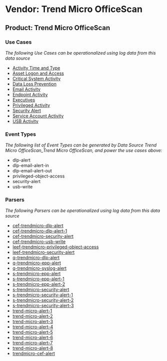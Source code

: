 Vendor: Trend Micro OfficeScan
==============================
Product: Trend Micro OfficeScan
-------------------------------

### Use Cases

_The following Use Cases can be operationalized using log data from this data source_

* [Activity Time  and Type](../UseCases/usecase_activity_time__and_type.md)
* [Asset Logon and Access](../UseCases/usecase_asset_logon_and_access.md)
* [Critical System Activity](../UseCases/usecase_critical_system_activity.md)
* [Data Loss Prevention](../UseCases/usecase_data_loss_prevention.md)
* [Email Activity](../UseCases/usecase_email_activity.md)
* [Endpoint Activity](../UseCases/usecase_endpoint_activity.md)
* [Executives](../UseCases/usecase_executives.md)
* [Privileged Activity](../UseCases/usecase_privileged_activity.md)
* [Security Alert](../UseCases/usecase_security_alert.md)
* [Service Account Activity](../UseCases/usecase_service_account_activity.md)
* [USB Activity](../UseCases/usecase_usb_activity.md)


### Event Types

_The following list of Event Types can be generated by Data Source Trend Micro OfficeScan_Trend Micro OfficeScan, and power the use cases above:_

- dlp-alert
- dlp-email-alert-in
- dlp-email-alert-out
- privileged-object-access
- security-alert
- usb-write


### Parsers

_The following Parsers can be operationalized using log data from this data source_

* [cef-trendmicro-dlp-alert](../Parsers/parserContent_cef-trendmicro-dlp-alert.md)
* [cef-trendmicro-dlp-alert-1](../Parsers/parserContent_cef-trendmicro-dlp-alert-1.md)
* [cef-trendmicro-security-alert](../Parsers/parserContent_cef-trendmicro-security-alert.md)
* [cef-trendmicro-usb-write](../Parsers/parserContent_cef-trendmicro-usb-write.md)
* [leef-trendmicro-privileged-object-access](../Parsers/parserContent_leef-trendmicro-privileged-object-access.md)
* [leef-trendmicro-security-alert](../Parsers/parserContent_leef-trendmicro-security-alert.md)
* [q-trendmicro-dlp-alert](../Parsers/parserContent_q-trendmicro-dlp-alert.md)
* [q-trendmicro-epp-alert](../Parsers/parserContent_q-trendmicro-epp-alert.md)
* [q-trendmicro-syslog-alert](../Parsers/parserContent_q-trendmicro-syslog-alert.md)
* [s-trendmicro-epp-alert](../Parsers/parserContent_s-trendmicro-epp-alert.md)
* [s-trendmicro-epp-alert-1](../Parsers/parserContent_s-trendmicro-epp-alert-1.md)
* [s-trendmicro-epp-alert-2](../Parsers/parserContent_s-trendmicro-epp-alert-2.md)
* [s-trendmicro-security-alert](../Parsers/parserContent_s-trendmicro-security-alert.md)
* [s-trendmicro-security-alert-1](../Parsers/parserContent_s-trendmicro-security-alert-1.md)
* [s-trendmicro-security-alert-2](../Parsers/parserContent_s-trendmicro-security-alert-2.md)
* [s-trendmicro-security-alert-3](../Parsers/parserContent_s-trendmicro-security-alert-3.md)
* [trend-micro-alert-1](../Parsers/parserContent_trend-micro-alert-1.md)
* [trend-micro-alert-2](../Parsers/parserContent_trend-micro-alert-2.md)
* [trend-micro-alert-3](../Parsers/parserContent_trend-micro-alert-3.md)
* [trend-micro-alert-4](../Parsers/parserContent_trend-micro-alert-4.md)
* [trend-micro-alert-5](../Parsers/parserContent_trend-micro-alert-5.md)
* [trend-micro-alert-6](../Parsers/parserContent_trend-micro-alert-6.md)
* [trend-micro-alert-7](../Parsers/parserContent_trend-micro-alert-7.md)
* [trend-micro-alert-8](../Parsers/parserContent_trend-micro-alert-8.md)
* [trendmicro-cef-alert](../Parsers/parserContent_trendmicro-cef-alert.md)
